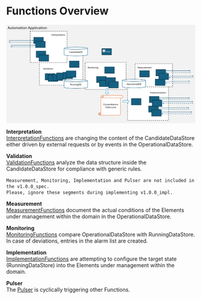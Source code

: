 # Functions Overview  

<img src="./diagrams/CategoriesOfFunctions.png" alt="CategoriesOfFunctions" width="700" style="display: block; margin: 0 auto 20"/>  

**Interpretation**  
[InterpretationFunctions](./Interpretation) are changing the content of the CandidateDataStore either driven by external requests or by events in the OperationalDataStore.  

**Validation**  
[ValidationFunctions](./Validation) analyze the data structure inside the CandidateDataStore for compliance with generic rules.  

    Measurement, Monitoring, Implementation and Pulser are not included in the v1.0.0_spec.  
    Please, ignore these segments during implementing v1.0.0_impl.  

**Measurement**  
[MeasurementFunctions](./Measurement) document the actual conditions of the Elements under management within the domain in the OperationalDataStore.  

**Monitoring**  
[MonitoringFunctions](./Monitoring) compare OperationalDataStore with RunningDataStore. In case of deviations, entries in the alarm list are created.  

**Implementation**  
[ImplementationFunctions](./Implementation) are attempting to configure the target state (RunningDataStore) into the Elements under management within the domain.  

**Pulser**  
The [Pulser](./Pulser) is cyclically triggering other Functions.   
